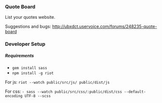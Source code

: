 ### Quote Board

List your quotes website.

Suggestions and bugs:
http://ubxdct.uservoice.com/forums/248235-quote-board

### Developer Setup
##### Requirements
- `gem install sass`
- `npm install -g riot`

For js:
`riot --watch public/src/js/ public/dist/js`

For css:
`- sass --watch public/src/css/:public/dist/css --default-encoding UTF-8 --scss`
